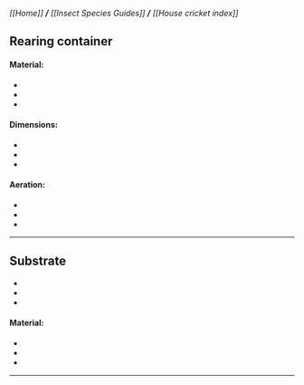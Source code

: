 _[[Home]] **/** [[Insect Species Guides]] **/** [[House cricket index]]_

##  **Rearing container**



####  Material:
-
-
-

#### Dimensions: 
-
-
-

#### Aeration:
-
-
-
***

## **Substrate**
-
-
-

#### Material:
-
-
-
***



